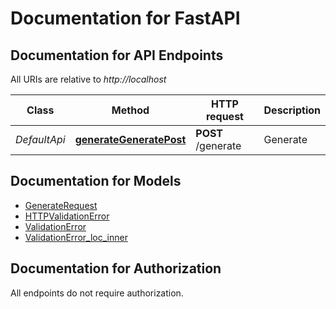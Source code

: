 # Documentation for FastAPI

<a name="documentation-for-api-endpoints"></a>
## Documentation for API Endpoints

All URIs are relative to *http://localhost*

| Class | Method | HTTP request | Description |
|------------ | ------------- | ------------- | -------------|
| *DefaultApi* | [**generateGeneratePost**](Apis/DefaultApi.md#generategeneratepost) | **POST** /generate | Generate |


<a name="documentation-for-models"></a>
## Documentation for Models

 - [GenerateRequest](./Models/GenerateRequest.md)
 - [HTTPValidationError](./Models/HTTPValidationError.md)
 - [ValidationError](./Models/ValidationError.md)
 - [ValidationError_loc_inner](./Models/ValidationError_loc_inner.md)


<a name="documentation-for-authorization"></a>
## Documentation for Authorization

All endpoints do not require authorization.
